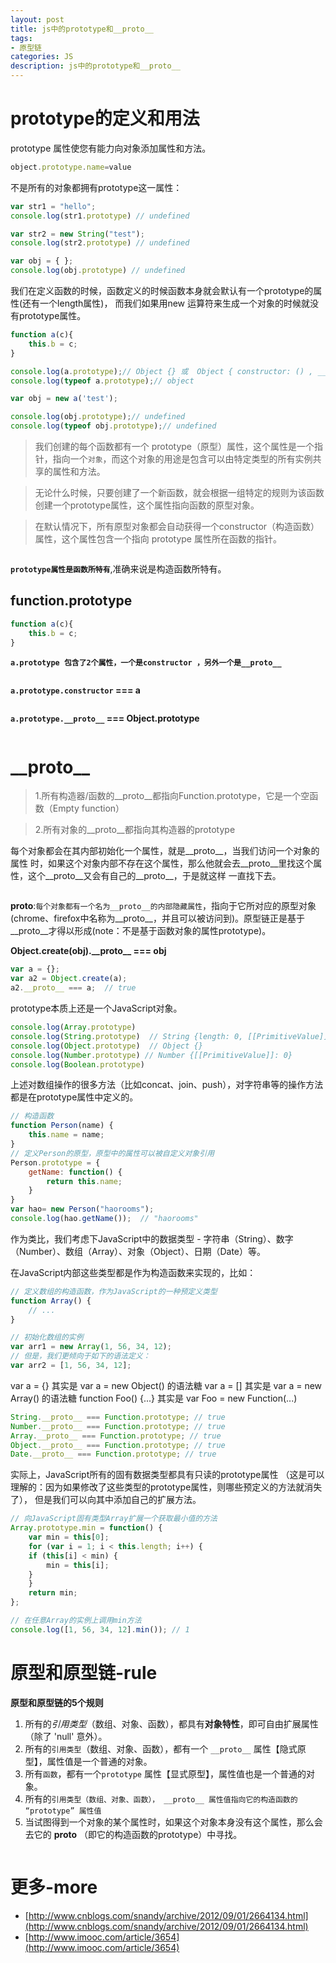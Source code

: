 ```yaml
---
layout: post
title: js中的prototype和__proto__
tags:
- 原型链
categories: JS
description: js中的prototype和__proto__
---
```


# prototype的定义和用法

prototype 属性使您有能力向对象添加属性和方法。

```js
object.prototype.name=value
```

不是所有的对象都拥有prototype这一属性：

```js
var str1 = "hello";
console.log(str1.prototype) // undefined

var str2 = new String("test");
console.log(str2.prototype) // undefined

var obj = { };
console.log(obj.prototype) // undefined
```

我们在定义函数的时候，函数定义的时候函数本身就会默认有一个prototype的属性(还有一个length属性)，
而我们如果用new 运算符来生成一个对象的时候就没有prototype属性。
```js
function a(c){
    this.b = c;
}

console.log(a.prototype);// Object {} 或  Object { constructor: () , __proto__: Object }
console.log(typeof a.prototype);// object

var obj = new a('test');

console.log(obj.prototype);// undefined
console.log(typeof obj.prototype);// undefined
```


> 我们创建的每个函数都有一个 prototype（原型）属性，这个属性是一个指针，指向一个`对象`，而这个对象的用途是包含可以由特定类型的所有实例共享的属性和方法。

> 无论什么时候，只要创建了一个新函数，就会根据一组特定的规则为该函数创建一个prototype属性，这个属性指向函数的原型对象。

>在默认情况下，所有原型对象都会自动获得一个constructor（构造函数）属性，这个属性包含一个指向 prototype 属性所在函数的指针。

<div class="rd">
    <img src="/assets/images/2017/1-2-3/03-01-4.png" alt="">
</div>

**`prototype属性是函数所特有`**,准确来说是构造函数所特有。

## function.prototype
```js
function a(c){
    this.b = c;
}
```
**`a.prototype 包含了2个属性，一个是constructor ，另外一个是__proto__`**
<div class="rd">
    <img src="/assets/images/2017/1-2-3/03-01-1.png" alt="">
</div>

**`a.prototype.constructor` === a**
<div class="rd">
    <img src="/assets/images/2017/1-2-3/03-01-2.png" alt="">
</div>

**`a.prototype.__proto__` === Object.prototype**
<div class="rd">
    <img src="/assets/images/2017/1-2-3/03-01-3.png" alt="">
</div>

# \_\_proto\_\_

> 1.所有构造器/函数的\_\_proto\_\_都指向Function.prototype，它是一个空函数（Empty function）

> 2.所有对象的\_\_proto\_\_都指向其构造器的prototype

每个对象都会在其内部初始化一个属性，就是\_\_proto\_\_，当我们访问一个对象的属性 时，如果这个对象内部不存在这个属性，那么他就会去\_\_proto\_\_里找这个属性，这个\_\_proto\_\_又会有自己的\_\_proto\_\_，于是就这样 一直找下去。

<div class="rd">
    <img src="/assets/images/2017/1-2-3/03-01-5.png" alt="">
</div>

 __proto__:`每个对象都有一个名为__proto__的内部隐藏属性`，指向于它所对应的原型对象(chrome、firefox中名称为__proto__，并且可以被访问到)。原型链正是基于__proto__才得以形成(note：不是基于函数对象的属性prototype)。

 **Object.create(obj).\_\_proto\_\_ === obj**

 ```js
var a = {};
var a2 = Object.create(a);
a2.__proto__ === a;  // true
 ```

prototype本质上还是一个JavaScript对象。
```js
console.log(Array.prototype)
console.log(String.prototype)  // String {length: 0, [[PrimitiveValue]]: ""}
console.log(Object.prototype)  // Object {}
console.log(Number.prototype) // Number {[[PrimitiveValue]]: 0}
console.log(Boolean.prototype)
```
上述对数组操作的很多方法（比如concat、join、push），对字符串等的操作方法都是在prototype属性中定义的。 

```js
// 构造函数
function Person(name) {
    this.name = name;
}
// 定义Person的原型，原型中的属性可以被自定义对象引用
Person.prototype = {
    getName: function() {
        return this.name;
    }
}
var hao= new Person("haorooms");
console.log(hao.getName());  // "haorooms"
```
作为类比，我们考虑下JavaScript中的数据类型 - 字符串（String）、数字（Number）、数组（Array）、对象（Object）、日期（Date）等。

在JavaScript内部这些类型都是作为构造函数来实现的，比如：
```js
// 定义数组的构造函数，作为JavaScript的一种预定义类型
function Array() {
    // ...
}

// 初始化数组的实例
var arr1 = new Array(1, 56, 34, 12);
// 但是，我们更倾向于如下的语法定义：
var arr2 = [1, 56, 34, 12];
```

var a = {} 其实是 var a = new Object() 的语法糖
var a = [] 其实是 var a = new Array() 的语法糖
function Foo() {...} 其实是 var Foo = new Function(...)

```js
String.__proto__ === Function.prototype; // true
Number.__proto__ === Function.prototype; // true
Array.__proto__ === Function.prototype; // true
Object.__proto__ === Function.prototype; // true
Date.__proto__ === Function.prototype; // true
```

实际上，JavaScript所有的固有数据类型都具有只读的prototype属性 （这是可以理解的：因为如果修改了这些类型的prototype属性，则哪些预定义的方法就消失了）， 但是我们可以向其中添加自己的扩展方法。
```js
// 向JavaScript固有类型Array扩展一个获取最小值的方法
Array.prototype.min = function() {
    var min = this[0];
    for (var i = 1; i < this.length; i++) {
    if (this[i] < min) {
        min = this[i];
    }
    }
    return min;
};

// 在任意Array的实例上调用min方法
console.log([1, 56, 34, 12].min()); // 1
```

# 原型和原型链-rule

**原型和原型链的5个规则**

1. 所有的*引用类型*（数组、对象、函数），都具有**对象特性**，即可自由扩展属性（除了 'null' 意外）。    
2. 所有的`引用类型`（数组、对象、函数），都有一个 `__proto__` 属性【隐式原型】，属性值是一个普通的对象。  
3. 所有`函数`，都有一个`prototype` 属性【显式原型】，属性值也是一个普通的对象。  
4. 所有的`引用类型（数组、对象、函数）， __proto__ 属性值指向它的构造函数的 “prototype” 属性值`  
5. 当试图得到一个对象的某个属性时，如果这个对象本身没有这个属性，那么会去它的 __proto__ （即它的构造函数的prototype）中寻找。  

 <div class="rd">
    <img src="/assets/images/2017/1-2-3/03-01-6.jpg" alt="">
</div>


# 更多-more
- [http://www.cnblogs.com/snandy/archive/2012/09/01/2664134.html](http://www.cnblogs.com/snandy/archive/2012/09/01/2664134.html)
- [http://www.imooc.com/article/3654](http://www.imooc.com/article/3654)

















